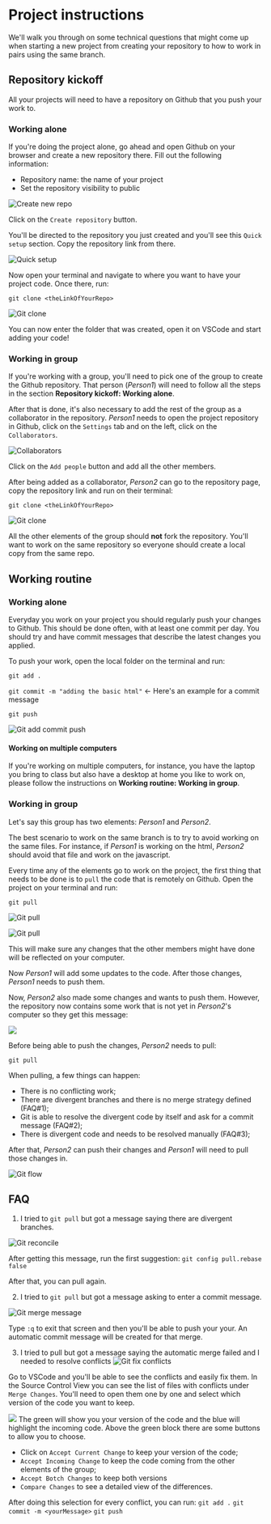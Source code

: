 # Project instructions

We'll walk you through on some technical questions that might come up when starting a new project from creating your repository to how to work in pairs using the same branch.

## Repository kickoff

All your projects will need to have a repository on Github that you push your work to.

### Working alone

If you're doing the project alone, go ahead and open Github on your browser and create a new repository there. Fill out the following information:

- Repository name: the name of your project
- Set the repository visibility to public

![Create new repo](assets/new-repo.png)

Click on the `Create repository` button.

You'll be directed to the repository you just created and you'll see this `Quick setup` section. Copy the repository link from there.

![Quick setup](assets/quick-setup.png)

Now open your terminal and navigate to where you want to have your project code. Once there, run:

`git clone <theLinkOfYourRepo>`

![Git clone](assets/git-clone.png)

You can now enter the folder that was created, open it on VSCode and start adding your code!

### Working in group

If you're working with a group, you'll need to pick one of the group to create the Github repository. That person (_Person1_) will need to follow all the steps in the section **Repository kickoff: Working alone**.

After that is done, it's also necessary to add the rest of the group as a collaborator in the repository. _Person1_ needs to open the project repository in Github, click on the `Settings` tab and on the left, click on the `Collaborators`.

![Collaborators](assets/collaborators.png)

Click on the `Add people` button and add all the other members.

After being added as a collaborator, _Person2_ can go to the repository page, copy the repository link and run on their terminal:

`git clone <theLinkOfYourRepo>`

![Git clone](assets/git-clone.png)

All the other elements of the group should **not** fork the repository. You'll want to work on the same repository so everyone should create a local copy from the same repo.

## Working routine

### Working alone

Everyday you work on your project you should regularly push your changes to Github. This should be done often, with at least one commit per day. You should try and have commit messages that describe the latest changes you applied.

To push your work, open the local folder on the terminal and run:

`git add .`

`git commit -m "adding the basic html"` <- Here's an example for a commit message

`git push`

![Git add commit push](assets/git-add-commit-push.png)

#### Working on multiple computers

If you're working on multiple computers, for instance, you have the laptop you bring to class but also have a desktop at home you like to work on, please follow the instructions on **Working routine: Working in group**.

### Working in group

Let's say this group has two elements: _Person1_ and _Person2_.

The best scenario to work on the same branch is to try to avoid working on the same files. For instance, if _Person1_ is working on the html, _Person2_ should avoid that file and work on the javascript.

Every time any of the elements go to work on the project, the first thing that needs to be done is to `pull` the code that is remotely on Github. Open the project on your terminal and run:

`git pull`

![Git pull](assets/git-pull.png)

![Git pull](assets/flow-git-pull.png)

This will make sure any changes that the other members might have done will be reflected on your computer.

Now _Person1_ will add some updates to the code. After those changes, _Person1_ needs to push them.

Now, _Person2_ also made some changes and wants to push them. However, the repository now contains some work that is not yet in _Person2_'s computer so they get this message:

![](assets/git-push-pull-first.png)

Before being able to push the changes, _Person2_ needs to pull:

`git pull`

When pulling, a few things can happen:

- There is no conflicting work;
- There are divergent branches and there is no merge strategy defined (FAQ#1);
- Git is able to resolve the divergent code by itself and ask for a commit message (FAQ#2);
- There is divergent code and needs to be resolved manually (FAQ#3);

After that, _Person2_ can push their changes and _Person1_ will need to pull those changes in.

![Git flow](assets/git-flow.png)

## FAQ

1. I tried to `git pull` but got a message saying there are divergent branches.

![Git reconcile](assets/git-pull-reconcile.png)

After getting this message, run the first suggestion:
`git config pull.rebase false`

After that, you can pull again.

2. I tried to `git pull` but got a message asking to enter a commit message.

![Git merge message](assets/git-pull-merge-message.png)

Type `:q` to exit that screen and then you'll be able to push your your. An automatic commit message will be created for that merge.

3. I tried to pull but got a message saying the automatic merge failed and I needed to resolve conflicts
   ![Git fix conflicts](assets/git-pull-fix-conflicts.png)

Go to VSCode and you'll be able to see the conflicts and easily fix them. In the Source Control View you can see the list of files with conflicts under `Merge Changes`. You'll need to open them one by one and select which version of the code you want to keep.

![](assets/vscode-fix-conflicts.png)
The green will show you your version of the code and the blue will highlight the incoming code. Above the green block there are some buttons to allow you to choose.

- Click on `Accept Current Change` to keep your version of the code;
- `Accept Incoming Change` to keep the code coming from the other elements of the group;
- `Accept Botch Changes` to keep both versions
- `Compare Changes` to see a detailed view of the differences.

After doing this selection for every conflict, you can run:
`git add .`
`git commit -m <yourMessage>`
`git push`
